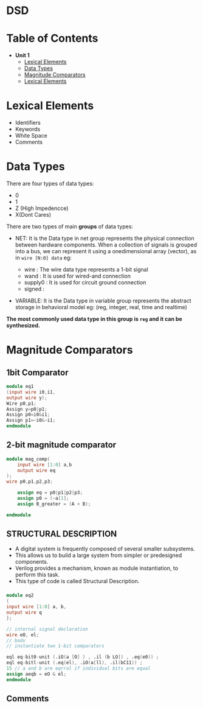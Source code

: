 # DSD

# Table of Contents
- **Unit 1**
  + [Lexical Elements](#lexical-elements)
  + [Data Types](#data-types)
  + [Magnitude Comparators](#magnitude-comparators)
  + [Lexical Elements](#lexical-elements)
  
# Lexical Elements
- Identifiers
- Keywords
- White Space
- Comments
  
# Data Types
There are four types of data types: 
- 0
- 1
- Z (High Impedencce)
- X(Dont Cares)

There are two types of main **groups** of data types:

* NET: It is the Data type in net group represents the physical connection between hardware components. When a collection of signals is grouped into a bus, we can represent it using a onedimensional array (vector), as in ```wire [N:0] data```
eg:
  - wire : The wire data type represents a 1-bit signal
  - wand : It is used for wired-and connection
  - supply0 : It is used for circuit ground connection
  - signed :
  

* VARIABLE: It is the Data type in variable group represents the abstract storage in behavioral model
eg: (reg, integer, real, time and realtime)

**The most commonly used data type in this group is ```reg``` and it can be synthesized.**

# Magnitude Comparators

## 1bit Comparator

```v
module eq1
(input wire i0,i1,
output wire y);
Wire p0,p1;
Assign y=p0|p1;
Assign p0=i0&i1;
Assign p1=~i0&~i1;
endmodule
```

## 2-bit magnitude comparator

```v
module mag_comp(
    input wire [1:0] a,b
    output wire eq
);
wire p0,p1,p2,p3;

    assign eq = p0|p1|p2|p3;
    assign p0 = (~a[1];
    assign B_greater = (A < B);

endmodule

```

## STRUCTURAL DESCRIPTION 
- A digital system is frequently composed of several smaller subsystems.
- This allows us to build a large system from simpler or predesigned components.
- Verilog provides a mechanism, known as module instantiation, to perform this task.
- This type of code is called Structural Description. 

### 
```v
module eq2
(
input wire [1:0] a, b,
output wire q
};

// internal signal declaration
wire eO, el;
// bodv
// instantiate two 1-bit comparators

eql eq-bit0-unit (.iO(a [O] ) , .il (b LO]) , .eq(e0)) ;
eql eq-bitl-unit (.eq(el), .iO(a[ll), .il(bC11)) ;
15 // a and b are eqrral if individual bits are equal
assign aeqb = eO & el;
endmodule 
```

## Comments
